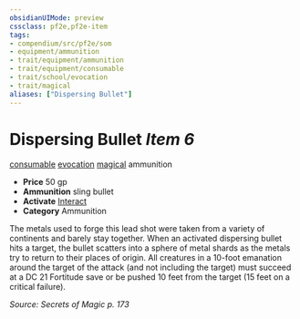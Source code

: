 ```yaml
---
obsidianUIMode: preview
cssclass: pf2e,pf2e-item
tags:
- compendium/src/pf2e/som
- equipment/ammunition
- trait/equipment/ammunition
- trait/equipment/consumable
- trait/school/evocation
- trait/magical
aliases: ["Dispersing Bullet"]
---
```

# Dispersing Bullet *Item 6*  
[consumable](consumable.md)  [evocation](evocation.md)  [magical](magical.md)  ammunition  

- **Price** 50 gp
- **Ammunition** sling bullet
- **Activate** [Interact](interact.md)
- **Category** Ammunition

The metals used to forge this lead shot were taken from a variety of continents and barely stay together. When an activated dispersing bullet hits a target, the bullet scatters into a sphere of metal shards as the metals try to return to their places of origin. All creatures in a 10-foot emanation around the target of the attack (and not including the target) must succeed at a DC 21 Fortitude save or be pushed 10 feet from the target (15 feet on a critical failure).

*Source: Secrets of Magic p. 173*